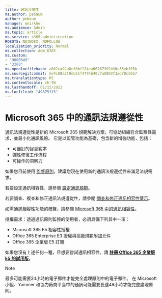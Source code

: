 ```yaml
---
title: 通訊合規性
ms.author: pebaum
author: pebaum
manager: mnirkhe
ms.audience: Admin
ms.topic: article
ms.service: o365-administration
ROBOTS: NOINDEX, NOFOLLOW
localization_priority: Normal
ms.collection: Adm_O365
ms.custom:
- "9000549"
- "3208"
ms.openlocfilehash: a002ca92a0ef8bf124ea66267392b30c35ebf95b
ms.sourcegitcommit: 5e4c60a3f0eb51f4794b40c7a8802f3ad70c56b7
ms.translationtype: MT
ms.contentlocale: zh-TW
ms.lasthandoff: 01/15/2021
ms.locfileid: "49875115"
---
```

# <a name="communication-compliance-in-microsoft-365"></a>Microsoft 365 中的通訊法規遵從性

通訊法規遵從性是新的 Microsoft 365 規範解決方案，可協助組織符合監察性需求，並最小化通訊風險。 它是以監管功能為基礎，包含新的增強功能，包括：

- 可自訂的智慧範本
- 彈性修復工作流程
- 可操作的洞察力

如果您目前使用 [監督原則](https://docs.microsoft.com/microsoft-365/compliance/supervision-policies)，建議您現在使用新的通訊法規遵從性來滿足法規需求。

若要設定通訊相容性，請參閱 [設定通訊規範](https://docs.microsoft.com/microsoft-365/compliance/communication-compliance-configure)。

若要調查、複查和修正通訊法規遵從性，請參閱 [調查和修正通訊相容性警示](https://docs.microsoft.com/microsoft-365/compliance/communication-compliance-investigate-remediate)。

如需通訊相容性功能的概覽，請參閱 [Microsoft 365 中的通訊相容性](https://docs.microsoft.com/microsoft-365/compliance/communication-compliance)。

授權需求：透過通訊原則監控的使用者，必須具備下列其中一項：

- Microsoft 365 E5 相容性授權
- Office 365 Enterprise E3 授權與高級規範附加元件
- Office 365 企業版 E5 訂閱

如果您沒有上述任何一種，且想要嘗試通訊相容性，請 **[註冊 Office 365 企業版 E5 的試用版](https://go.microsoft.com/fwlink/p/?LinkID=698279)**。

> [!NOTE]
> 最多可能需要24小時的電子郵件才能完全處理原則中的電子郵件。 在 Microsoft 小組、Yammer 和協力廠商平臺中的通訊可能需要長達48小時才能完整處理原則。

